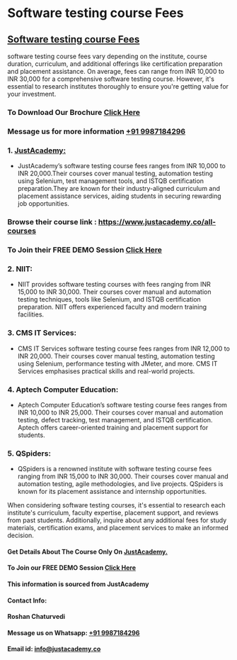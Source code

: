 # Software testing course Fees
## [Software testing course Fees](https://www.justacademy.co/program-detail/software-testing)
software testing course fees vary depending on the institute, course duration, curriculum, and additional offerings like certification preparation and placement assistance. On average, fees can range from INR 10,000 to INR 30,000 for a comprehensive software testing course. However, it's essential to research institutes thoroughly to ensure you're getting value for your investment.

### To Download Our Brochure [Click Here](https://www.justacademy.co/download-brochure-for-free)
### Message us for more information [+91 9987184296](https://api.whatsapp.com/send?phone=9987184296)

### 1. [JustAcademy:](https://www.justacademy.co/)
   - JustAcademy’s software testing course fees ranges from INR 10,000 to INR 20,000.Their courses cover manual testing, automation testing using Selenium, test management tools, and ISTQB certification preparation.They are known for their industry-aligned curriculum and placement assistance services, aiding students in securing rewarding job opportunities.

### Browse their course link : https://www.justacademy.co/all-courses 
### To Join their FREE DEMO Session [Click Here](https://www.justacademy.co/register-for-course-demo)

### 2. NIIT:
   - NIIT provides software testing courses with fees ranging from INR 15,000 to INR 30,000. Their courses cover manual and automation testing techniques, tools like Selenium, and ISTQB certification preparation. NIIT offers experienced faculty and modern training facilities.

### 3. CMS IT Services:
   - CMS IT Services software testing course fees ranges from INR 12,000 to INR 20,000. Their courses cover manual testing, automation testing using Selenium, performance testing with JMeter, and more. CMS IT Services emphasises practical skills and real-world projects.

### 4. Aptech Computer Education:
   - Aptech Computer Education’s software testing course fees ranges from INR 10,000 to INR 25,000. Their courses cover manual and automation testing, defect tracking, test management, and ISTQB certification. Aptech offers career-oriented training and placement support for students.

### 5. QSpiders:
   - QSpiders is a renowned institute with software testing course fees ranging from INR 15,000 to INR 30,000. Their courses cover manual and automation testing, agile methodologies, and live projects. QSpiders is known for its placement assistance and internship opportunities.

When considering software testing courses, it's essential to research each institute's curriculum, faculty expertise, placement support, and reviews from past students. Additionally, inquire about any additional fees for study materials, certification exams, and placement services to make an informed decision.

#### Get Details About The Course Only On [JustAcademy.](https://www.justacademy.co/)
#### To Join our FREE DEMO Session [Click Here](https://www.justacademy.co/register-for-course-demo)
#### This information is sourced from JustAcademy
#### Contact Info:
#### Roshan Chaturvedi
#### Message us on Whatsapp: [+91 9987184296](https://api.whatsapp.com/send?phone=9987184296)
#### Email id: info@justacademy.co

